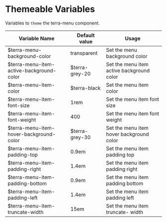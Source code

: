 # Themeable Variables

Variables to `theme` the terra-menu component.

| Variable Name                            | Default value      | Usage                                     |
|------------------------------------------|--------------------|-------------------------------------------|
| $terra-menu-background-color             | transparent        | Set the menu background color             |
| $terra-menu-item-active-background-color | $terra-grey-20     | Set the menu item active background color |
| $terra-menu-item-color                   | $terra-black       | Set the menu item color                   |
| $terra-menu-item-font-size               | 1rem               | Set the menu item font size               |
| $terra-menu-item-font-weight             | 400                | Set the menu item font weight             |
| $terra-menu-item-hover-background-color  | $terra-grey-30     | Set the menu item hover background color  |
| $terra-menu-item-padding-top             | 0.9em              | Set the menu item padding top             |
| $terra-menu-item-padding-right           | 1.4em              | Set the menu item padding right           |
| $terra-menu-item-padding-bottom          | 0.9em              | Set the menu item padding bottom          |
| $terra-menu-item-padding-left            | 1.4em              | Set the menu item padding left            |
| $terra-menu-item-truncate-width          | 15em               | Set the menu item truncate- width         |
